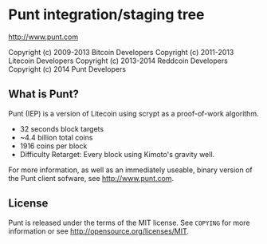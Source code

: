 Punt integration/staging tree
================================

http://www.punt.com

Copyright (c) 2009-2013 Bitcoin Developers
Copyright (c) 2011-2013 Litecoin Developers
Copyright (c) 2013-2014 Reddcoin Developers
Copyright (c) 2014 Punt Developers


What is Punt?
----------------

Punt (IEP) is a version of Litecoin using scrypt as a proof-of-work algorithm.
 - 32 seconds block targets
 - ~4.4 billion total coins
 - 1916 coins per block
 - Difficulty Retarget: Every block using Kimoto's gravity well.

For more information, as well as an immediately useable, binary version of
the Punt client sofware, see http://www.punt.com.

License
-------

Punt is released under the terms of the MIT license. See `COPYING` for more
information or see http://opensource.org/licenses/MIT.